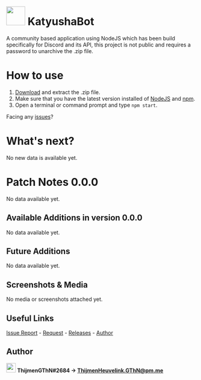 # <img src="https://i.imgur.com/U44gCAo.png" width="50"> KatyushaBot
A community based application using NodeJS which has been build specifically for Discord and its API, this project is not public and requires a password to unarchive the .zip file.

# How to use
1. [Download](https://github.com/ThijmenGThN/KatyushaBot/releases) and extract the .zip file.
2. Make sure that you have the latest version installed of [NodeJS](https://nodejs.org/en/) and [npm](https://www.npmjs.com).
3. Open a terminal or command prompt and type ` npm start `.

Facing any [issues](https://github.com/ThijmenGThN/KatyushBot/issues)?

# What's next?
No new data is available yet.

# Patch Notes 0.0.0
No data available yet.

## Available Additions in version 0.0.0
No data available yet.

## Future Additions
No data available yet.

## Screenshots & Media
No media or screenshots attached yet.

## Useful Links
[Issue Report](https://github.com/ThijmenGThN/KatyushBot/issues) - [Request](https://github.com/ThijmenGThN/KatyushBot/pulls) - [Releases](https://github.com/ThijmenGThN/KatyushBot/releases) - [Author](https://github.com/ThijmenGThN)

## Author
<img src="https://i.imgur.com/oNp29G5.png" width="25">  **ThijmenGThN#2684 -> ThijmenHeuvelink.GThN@pm.me**
